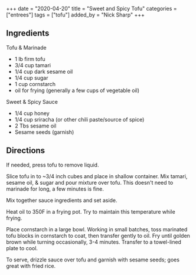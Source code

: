 +++
date = "2020-04-20"
title = "Sweet and Spicy Tofu"
categories = ["entrees"]
tags = ["tofu"]
added_by = "Nick Sharp"
+++


## Ingredients

Tofu & Marinade

- 1 lb firm tofu
- 3/4 cup tamari
- 1/4 cup dark sesame oil
- 1/4 cup sugar
- 1 cup cornstarch
- oil for frying (generally a few cups of vegetable oil) 

Sweet & Spicy Sauce

- 1/4 cup honey
- 1/4 cup sriracha (or other chili paste/source of spice)
- 2 Tbs sesame oil
- Sesame seeds (garnish)

## Directions

If needed, press tofu to remove liquid.

Slice tofu in to ~3/4 inch cubes and place in shallow container.  Mix tamari, sesame oil, & sugar and pour mixture over tofu. This doesn't need to marinade for long, a few minutes is fine.

Mix together sauce ingredients and set aside.

Heat oil to 350F in a frying pot. Try to maintain this temperature while frying.

Place cornstarch in a large bowl. Working in small batches, toss marinated tofu blocks in cornstarch to coat, then transfer gently to oil. Fry until golden brown while turning occasionally, 3-4 minutes. Transfer to a towel-lined plate to cool.

To serve, drizzle sauce over tofu and garnish with sesame seeds; goes great with fried rice.
